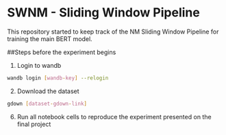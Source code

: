 # SWNM - Sliding Window Pipeline
This repository started to keep track of the NM Sliding Window Pipeline for training the main BERT model.

##Steps before the experiment begins
1. Login to wandb
```sh
wandb login [wandb-key] --relogin
```

2. Download the dataset
```sh
gdown [dataset-gdown-link]
```

6. Run all notebook cells to reproduce the experiment presented on the final project
